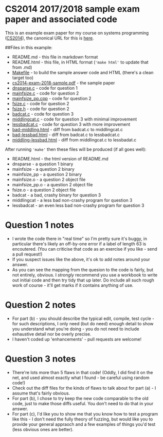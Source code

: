 
# CS2014 2017/2018 sample exam paper and associated code

This is an example exam paper for my course on systems 
programming (<a href="https://down.dsg.cs.tcd.ie/cs2014">CS2014</a>),
the canonical URL for this is 
<a href="https://down.dsg.cs.tcd.ie/cs2014/sample-exam/README.html">here</a>.

##Files in this example:

- README.md - this file in markdown format
- README.html - this file, in HTML format (```'make html'``` to update that from .md)
- [Makefile](Makefile) - to build the sample answer code and HTML (there's a clean target too)
- [cs2014-exam-2018-sample.pdf](./cs2014-exam-2018-sample.pdf) - the sample paper
- [dnsparse.c](./dnsparse.c) - code for question 1
- [mainfsize.c](./mainfsize.c) - code for question 2
- [mainfsize_pp.cpp](./mainfsize_pp.cpp) - code for question 2
- [fsize.c](./fsize.c) - code for question 2
- [fsize.h](./fsize.h) - code for question 2
- [badcat.c](./badcat.c) - code for question 3
- [middlingcat.c](./middlingcat.c) - code for question 3 with minimal improvement
- [lessbadcat.c](./lessbadcat.c) - code for question 3 with more improvement
- [bad-middling.html](./bad-middling.html) - diff from badcat.c to middlingcat.c
- [bad-lessbad.html](./bad-lessbad.html) - diff from badcat.c to lessbadcat.c
- [middling-lessbad.html](./middling-lessbad.html) - diff from middlingcat.c to lessbadat.c

After running ```'make'``` then these files will be produced (if all
goes well):

- README.html - the html version of README.md
- dnsparse - a question 1 binary
- mainfsize - a question 2 binary
- mainfsize_pp - a question 2 binary
- mainfsize.o - a question 2 object file
- mainfsize_pp.o - a question 2 object file
- fsize.o - a question 2 object file
- badcat - a bad, crashy binary for question 3 
- middlingcat - a less bad non-crashy program for question 3
- lessbadcat - an even less bad non-crashy program for question 3

# Question 1 notes

- I wrote the code there in "real time" so I'm pretty sure it's buggy, in particular 
  there's likely an off-by-one error if a label of length 63 is encoutered.
  (You can criticise that code as an exercise if you like - send a pull
  request!)
- If you suspect issues like the above, it's ok to add notes around your answer.
- As you can see the mapping from the quesion to the code is fairly, but not
  entirely, obvious. I *strongly* recommend you use a workbook to write out
  initial code and then try tidy that up later. Do include all such rough
  work of course - it'll get marks if it contains anything of use.

# Question 2 notes

- For part (b) - you should describe the typical edit, compile, test
  cycle - for such descriptions, I only need (but do need) enough
  detail to show you understand what you're doing - you do not need
  to include exhaustive detail nor be overly precise.
- I haven't coded up 'enhancements' - pull requests are welcome!

# Question 3 notes

- There're lots more than 5 flaws in that code! (Oddly, I did find it
  on the net, and used almost exactly what I found - be careful using
  random code!)
- Check out the diff files for the kinds of flaws to talk about for
  part (a) - I assume that's fairly obvious.
- For part (b), I chose to try keep the new code comparable to the
  old code, just to make those diffs useful. You don't need to do 
  that in your answer.
- For part (c), I'd like you to show me that you know how to test
  a program like this - I don't need the fully theory of fuzzing,
  but would like you to provide your general appraoch and a few
  examples of things you'd test (less obvious ones are better).

